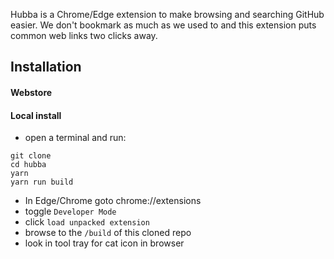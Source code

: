 Hubba is a Chrome/Edge extension to make browsing and searching GitHub easier. We don't bookmark as much as we used to and this extension puts common web links two clicks away.

## Installation

#### Webstore


#### Local install

* open a terminal and run:
```
git clone
cd hubba
yarn
yarn run build
```
* In Edge/Chrome goto chrome://extensions
* toggle `Developer Mode`
* click `load unpacked extension`
* browse to the `/build` of this cloned repo
* look in tool tray for cat icon in browser
